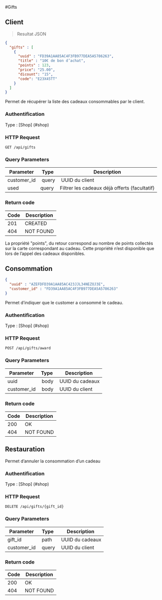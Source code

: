 #Gifts
## Client

>  Resultat JSON

```json
{
  "gifts" : [
    {
      "uuid" : "FD39A1AA85AC4F3FB977DEA5A5786263",
      "title" : "10€ de bon d’achat",
      "points" : 123,
      "price": "25.00",
      "dicount": "15",
      "code": "E23X45TT"
    }
  ]
}
```

Permet de récupérer la liste des cadeaux consommables par le client.

### Authentification

Type : [Shop] (#shop)

### HTTP Request

`GET /api/gifts`

### Query Parameters

Parameter | Type | Description
--------- | --------- | -----------
customer_id | query | UUID du client
used | query | Filtrer les cadeaux déjà offerts (facultatif)

### Return code
Code | Description
------- | ---------
201 | CREATED
404 | NOT FOUND

<aside class="notice">
La propriété "points", du retour correspond au nombre de points collectés sur la carte correspondant au cadeau. Cette propriété n’est disponible que lors de l’appel des cadeaux disponibles.
</aside>


## Consommation

```json  
{
  "uuid" : "AZEFDFD39A1AA85AC423JJL34NEZOJ3E",
  "customer_id" : "FD39A1AA85AC4F3FB977DEA5A5786263"
}
```

Permet d’indiquer que le customer a consommé le cadeau.

### Authentification

Type : [Shop] (#shop)

### HTTP Request

`POST /api/gifts/award`

### Query Parameters

Parameter | Type | Description
--------- | --------- | -----------
uuid | body | UUID du cadeaux
customer_id | body | UUID du client


### Return code
Code | Description
------- | ---------
200 | OK
404 | NOT FOUND


## Restauration
Permet d’annuler la consommation d’un cadeau

### Authentification

Type : [Shop] (#shop)

### HTTP Request

`DELETE /api/gifts/{gift_id}`

### Query Parameters

Parameter | Type | Description
--------- | --------- | -----------
gift_id | path | UUID du cadeaux
customer_id | query | UUID du client


### Return code
Code | Description
------- | ---------
200 | OK
404 | NOT FOUND
